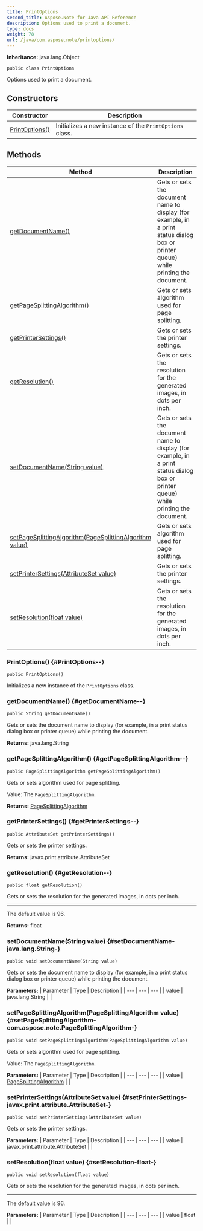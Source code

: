 ```yaml
---
title: PrintOptions
second_title: Aspose.Note for Java API Reference
description: Options used to print a document.
type: docs
weight: 78
url: /java/com.aspose.note/printoptions/
---
```


**Inheritance:**
java.lang.Object
```
public class PrintOptions
```

Options used to print a document.
## Constructors

| Constructor | Description |
| --- | --- |
| [PrintOptions()](#PrintOptions--) | Initializes a new instance of the `PrintOptions` class. |
## Methods

| Method | Description |
| --- | --- |
| [getDocumentName()](#getDocumentName--) | Gets or sets the document name to display (for example, in a print status dialog box or printer queue) while printing the document. |
| [getPageSplittingAlgorithm()](#getPageSplittingAlgorithm--) | Gets or sets algorithm used for page splitting. |
| [getPrinterSettings()](#getPrinterSettings--) | Gets or sets the printer settings. |
| [getResolution()](#getResolution--) | Gets or sets the resolution for the generated images, in dots per inch. |
| [setDocumentName(String value)](#setDocumentName-java.lang.String-) | Gets or sets the document name to display (for example, in a print status dialog box or printer queue) while printing the document. |
| [setPageSplittingAlgorithm(PageSplittingAlgorithm value)](#setPageSplittingAlgorithm-com.aspose.note.PageSplittingAlgorithm-) | Gets or sets algorithm used for page splitting. |
| [setPrinterSettings(AttributeSet value)](#setPrinterSettings-javax.print.attribute.AttributeSet-) | Gets or sets the printer settings. |
| [setResolution(float value)](#setResolution-float-) | Gets or sets the resolution for the generated images, in dots per inch. |
### PrintOptions() {#PrintOptions--}
```
public PrintOptions()
```


Initializes a new instance of the `PrintOptions` class.

### getDocumentName() {#getDocumentName--}
```
public String getDocumentName()
```


Gets or sets the document name to display (for example, in a print status dialog box or printer queue) while printing the document.

**Returns:**
java.lang.String
### getPageSplittingAlgorithm() {#getPageSplittingAlgorithm--}
```
public PageSplittingAlgorithm getPageSplittingAlgorithm()
```


Gets or sets algorithm used for page splitting.

Value: The `PageSplittingAlgorithm`.

**Returns:**
[PageSplittingAlgorithm](../../com.aspose.note/pagesplittingalgorithm)
### getPrinterSettings() {#getPrinterSettings--}
```
public AttributeSet getPrinterSettings()
```


Gets or sets the printer settings.

**Returns:**
javax.print.attribute.AttributeSet
### getResolution() {#getResolution--}
```
public float getResolution()
```


Gets or sets the resolution for the generated images, in dots per inch.

--------------------

The default value is 96.

**Returns:**
float
### setDocumentName(String value) {#setDocumentName-java.lang.String-}
```
public void setDocumentName(String value)
```


Gets or sets the document name to display (for example, in a print status dialog box or printer queue) while printing the document.

**Parameters:**
| Parameter | Type | Description |
| --- | --- | --- |
| value | java.lang.String |  |

### setPageSplittingAlgorithm(PageSplittingAlgorithm value) {#setPageSplittingAlgorithm-com.aspose.note.PageSplittingAlgorithm-}
```
public void setPageSplittingAlgorithm(PageSplittingAlgorithm value)
```


Gets or sets algorithm used for page splitting.

Value: The `PageSplittingAlgorithm`.

**Parameters:**
| Parameter | Type | Description |
| --- | --- | --- |
| value | [PageSplittingAlgorithm](../../com.aspose.note/pagesplittingalgorithm) |  |

### setPrinterSettings(AttributeSet value) {#setPrinterSettings-javax.print.attribute.AttributeSet-}
```
public void setPrinterSettings(AttributeSet value)
```


Gets or sets the printer settings.

**Parameters:**
| Parameter | Type | Description |
| --- | --- | --- |
| value | javax.print.attribute.AttributeSet |  |

### setResolution(float value) {#setResolution-float-}
```
public void setResolution(float value)
```


Gets or sets the resolution for the generated images, in dots per inch.

--------------------

The default value is 96.

**Parameters:**
| Parameter | Type | Description |
| --- | --- | --- |
| value | float |  |

